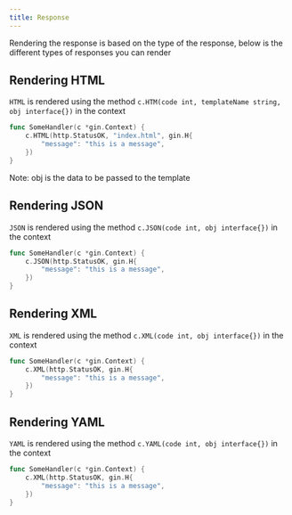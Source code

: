 ```yaml
---
title: Response
---
```


Rendering the response is based on the type of the response, below is the different types of responses you can render

## Rendering HTML
`HTML` is rendered using the method `c.HTM(code int, templateName string, obj interface{})` in the context
```go
func SomeHandler(c *gin.Context) {
    c.HTML(http.StatusOK, "index.html", gin.H{
        "message": "this is a message",
    })
}
```
Note:
obj is the data to be passed to the template

## Rendering JSON
`JSON` is rendered using the method `c.JSON(code int, obj interface{})` in the context
```go
func SomeHandler(c *gin.Context) {
    c.JSON(http.StatusOK, gin.H{
        "message": "this is a message",
    })
}
```

## Rendering XML
`XML` is rendered using the method `c.XML(code int, obj interface{})` in the context
```go
func SomeHandler(c *gin.Context) {
    c.XML(http.StatusOK, gin.H{
        "message": "this is a message",
    })
}
```

## Rendering YAML
`YAML` is rendered using the method `c.YAML(code int, obj interface{})` in the context
```go
func SomeHandler(c *gin.Context) {
    c.XML(http.StatusOK, gin.H{
        "message": "this is a message",
    })
}
```
